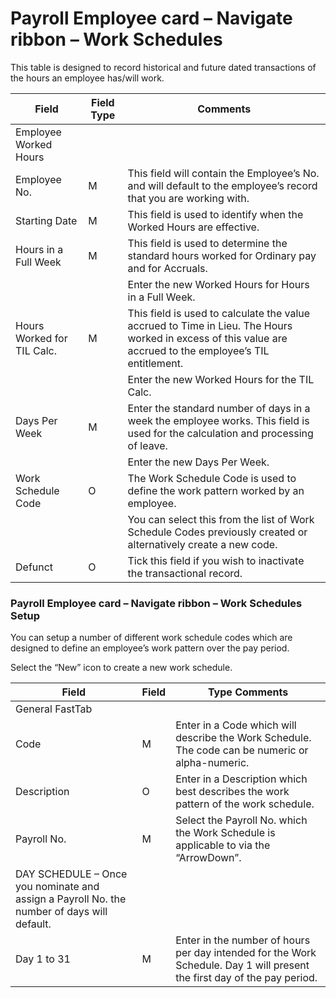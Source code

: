 # Payroll Employee card – Navigate ribbon – Work Schedules

This table is designed to record historical and future dated transactions of the hours an employee has/will work.


|Field|	Field Type	|Comments|
|---|---|---|
|Employee Worked Hours
|Employee No.|	M	|This field will contain the Employee’s No. and will default to the employee’s record that you are working with.
|Starting Date|	M	|This field is used to identify when the Worked Hours are effective.
|Hours in a Full Week|	M	|This field is used to determine the standard hours worked for Ordinary pay and for Accruals.
|||Enter the new Worked Hours for Hours in a Full Week.
|Hours Worked for TIL Calc.|	M	|This field is used to calculate the value accrued to Time in Lieu.  The Hours worked in excess of this value are accrued to the employee’s TIL entitlement.  
|||Enter the new Worked Hours for the TIL Calc.
|Days Per Week|	M|	Enter the standard number of days in a week the employee works.  This field is used for the calculation and processing of leave.
|||Enter the new Days Per Week.
|Work Schedule Code|	O	|The Work Schedule Code is used to define the work pattern worked by an employee.
|||You can select this from the list of Work Schedule Codes previously created or alternatively create a new code. 
|Defunct|	O|	Tick this field if you wish to inactivate the transactional record.  

### Payroll Employee card – Navigate ribbon – Work Schedules Setup

You can setup a number of different work schedule codes which are designed to define an employee’s work pattern over the pay period.

 
Select the “New” icon to create a new work schedule.  



|Field	|Field |Type	Comments|
|---|---|---|
|General FastTab
|Code|	M	|Enter in a Code which will describe the Work Schedule.  The code can be numeric or alpha-numeric.
|Description	|O	|Enter in a Description which best describes the work pattern of the work schedule.
|Payroll No.	|M	|Select the Payroll No. which the Work Schedule is applicable to via the “ArrowDown”.
|DAY SCHEDULE – Once you nominate and assign a Payroll No. the number of days will default.
|Day 1 to 31|	M	|Enter in the number of hours per day intended for the Work Schedule.  Day 1 will present the first day of the pay period.  
